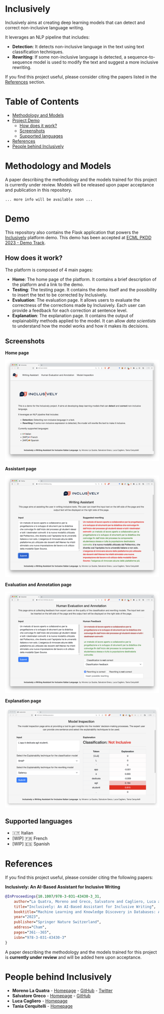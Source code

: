 # Inclusively

Inclusively aims at creating deep learning models that can detect and correct non-inclusive language writing.

It leverages an NLP pipeline that includes:

- **Detection**: It detects non-inclusive language in the text using text classification techniques.
- **Rewriting**: If some non-inclusive language is detected, a sequence-to-sequence model is used to modify the text and suggest a more inclusive rewriting.

If you find this project useful, please consider citing the papers listed in the [References](#references) section.

# Table of Contents

- [Methodology and Models](#methodology-and-models)
- [Project Demo](#demo)
  - [How does it work?](#how-does-it-work)
  - [Screenshots](#screenshots)
  - [Supported languages](#supported-languages)
- [References](#references)
- [People behind Inclusively](#people-behind-inclusively)


# Methodology and Models

A paper describing the methodology and the models trained for this project is currently under review.
Models will be released upon paper acceptance and publication in this repository.

```
... more info will be available soon ...
```

# Demo

This repository also contains the Flask application that powers the [Inclusively](#) platform demo.
This demo has been accepted at [ECML PKDD 2023 - Demo Track](https://2023.ecmlpkdd.org/).

## How does it work?

The platform is composed of 4 main pages:

- **Home**: The home page of the platform. It contains a brief description of the platform and a link to the demo.
- **Testing**: The testing page. It contains the demo itself and the possibility to insert the text to be corrected by Inclusively.
- **Evaluation**: The evaluation page. It allows users to evaluate the correctness of the corrections made by Inclusively. Each user can provide a feedback for each correction at sentence level.
- **Explanation**: The explanation page. It contains the output of explainability methods applied to the model. It can allow *data scientists* to understand how the model works and how it makes its decisions.

## Screenshots

**Home page**

![Home page](demo_screenshots/home.png)

**Assistant page**

![Assistant page](demo_screenshots/assistant.png)

**Evaluation and Annotation page**

![Evaluation page](demo_screenshots/annotation.png)

**Explanation page**

![Explanation page](demo_screenshots/explain.png)

## Supported languages

- 🇮🇹 Italian 
- [WIP] 🇫🇷 French   
- [WIP] 🇪🇸 Spanish

# References

If you find this project useful, please consider citing the following papers:

**Inclusively: An AI-Based Assistant for Inclusive Writing**
```bibtex
@InProceedings{10.1007/978-3-031-43430-3_31,
	author="La Quatra, Moreno and Greco, Salvatore and Cagliero, Luca and Cerquitelli, Tania",
	title="Inclusively: An AI-Based Assistant for Inclusive Writing",
	booktitle="Machine Learning and Knowledge Discovery in Databases: Applied Data Science and Demo Track",
	year="2023",
	publisher="Springer Nature Switzerland",
	address="Cham",
	pages="361--365",
	isbn="978-3-031-43430-3"
}
```

A paper describing the methodology and the models trained for this project is **currently under review** and will be added here upon acceptance.

# People behind Inclusively

- **Moreno La Quatra** - [Homepage](https://mlaquatra.me) - [GitHub](https://github.com/MorenoLaQuatra) - [Twitter](https://twitter.com/MorenoLaQuatra)
- **Salvatore Greco** - [Homepage]() - [GitHub]()
- **Luca Cagliero** - [Homepage](https://www.polito.it/en/staff?p=luca.cagliero)
- **Tania Cerquitelli** - [Homepage]()